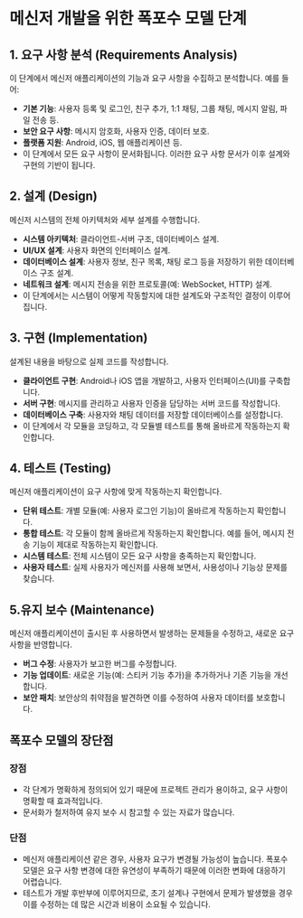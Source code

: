 # 메신저 개발을 위한 폭포수 모델 단계
## 1. 요구 사항 분석 (Requirements Analysis)
이 단계에서 메신저 애플리케이션의 기능과 요구 사항을 수집하고 분석합니다. 예를 들어:

   - **기본 기능**: 사용자 등록 및 로그인, 친구 추가, 1:1 채팅, 그룹 채팅, 메시지 알림, 파일 전송 등.
   - **보안 요구 사항**: 메시지 암호화, 사용자 인증, 데이터 보호.
   - **플랫폼 지원**: Android, iOS, 웹 애플리케이션 등.
   - 이 단계에서 모든 요구 사항이 문서화됩니다. 이러한 요구 사항 문서가 이후 설계와 구현의 기반이 됩니다.

## 2. 설계 (Design)
메신저 시스템의 전체 아키텍처와 세부 설계를 수행합니다.

- **시스템 아키텍처**: 클라이언트-서버 구조, 데이터베이스 설계.
- **UI/UX 설계**: 사용자 화면의 인터페이스 설계.
- **데이터베이스 설계**: 사용자 정보, 친구 목록, 채팅 로그 등을 저장하기 위한 데이터베이스 구조 설계.
- **네트워크 설계**: 메시지 전송을 위한 프로토콜(예: WebSocket, HTTP) 설계.
- 이 단계에서는 시스템이 어떻게 작동할지에 대한 설계도와 구조적인 결정이 이루어집니다.

## 3. 구현 (Implementation)
설계된 내용을 바탕으로 실제 코드를 작성합니다.

- **클라이언트 구현**: Android나 iOS 앱을 개발하고, 사용자 인터페이스(UI)를 구축합니다.
- **서버 구현**: 메시지를 관리하고 사용자 인증을 담당하는 서버 코드를 작성합니다.
- **데이터베이스 구축**: 사용자와 채팅 데이터를 저장할 데이터베이스를 설정합니다.
- 이 단계에서 각 모듈을 코딩하고, 각 모듈별 테스트를 통해 올바르게 작동하는지 확인합니다.

## 4. 테스트 (Testing)
메신저 애플리케이션이 요구 사항에 맞게 작동하는지 확인합니다.

- **단위 테스트**: 개별 모듈(예: 사용자 로그인 기능)이 올바르게 작동하는지 확인합니다.
- **통합 테스트**: 각 모듈이 함께 올바르게 작동하는지 확인합니다. 예를 들어, 메시지 전송 기능이 제대로 작동하는지 확인합니다.
- **시스템 테스트**: 전체 시스템이 모든 요구 사항을 충족하는지 확인합니다.
- **사용자 테스트**: 실제 사용자가 메신저를 사용해 보면서, 사용성이나 기능상 문제를 찾습니다.

## 5.유지 보수 (Maintenance)
메신저 애플리케이션이 출시된 후 사용하면서 발생하는 문제들을 수정하고, 새로운 요구 사항을 반영합니다.

- **버그 수정**: 사용자가 보고한 버그를 수정합니다.
- **기능 업데이트**: 새로운 기능(예: 스티커 기능 추가)을 추가하거나 기존 기능을 개선합니다.
- **보안 패치**: 보안상의 취약점을 발견하면 이를 수정하여 사용자 데이터를 보호합니다.

## 폭포수 모델의 장단점
### 장점
- 각 단계가 명확하게 정의되어 있기 때문에 프로젝트 관리가 용이하고, 요구 사항이 명확할 때 효과적입니다.
- 문서화가 철저하여 유지 보수 시 참고할 수 있는 자료가 많습니다.

### 단점
- 메신저 애플리케이션 같은 경우, 사용자 요구가 변경될 가능성이 높습니다. 폭포수 모델은 요구 사항 변경에 대한 유연성이 부족하기 때문에 이러한 변화에 대응하기 어렵습니다.
- 테스트가 개발 후반부에 이루어지므로, 초기 설계나 구현에서 문제가 발생했을 경우 이를 수정하는 데 많은 시간과 비용이 소요될 수 있습니다.